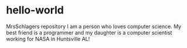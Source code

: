 # hello-world
MrsSchlagers repository
I am a person who loves computer science. My best friend is a programmer and my daughter is a computer scientist working for NASA in Huntsville AL!
